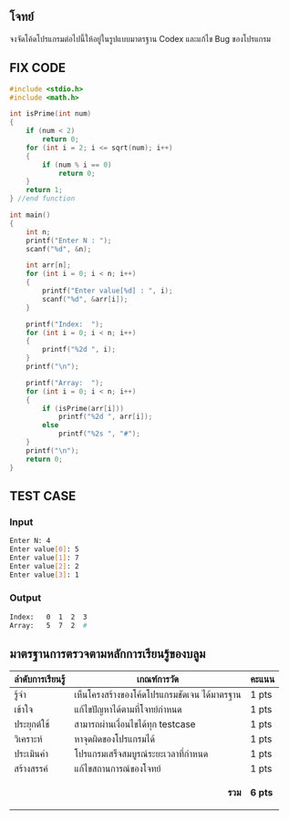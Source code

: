 ## โจทย์
จงจัดโค้ดโปรแกรมต่อไปนี้ให้อยู่ในรูปแบบมาตรฐาน Codex และแก้ไข Bug ของโปรแกรม

## FIX CODE
```c++
#include <stdio.h>
#include <math.h>

int isPrime(int num)
{
    if (num < 2)
        return 0;
    for (int i = 2; i <= sqrt(num); i++)
    {
        if (num % i == 0)
            return 0;
    }
    return 1;
} //end function

int main()
{
    int n;
    printf("Enter N : ");
    scanf("%d", &n);

    int arr[n];
    for (int i = 0; i < n; i++)
    {
        printf("Enter value[%d] : ", i);
        scanf("%d", &arr[i]);
    }

    printf("Index:  ");
    for (int i = 0; i < n; i++)
    {
        printf("%2d ", i);
    }
    printf("\n");

    printf("Array:  ");
    for (int i = 0; i < n; i++)
    {
        if (isPrime(arr[i]))
            printf("%2d ", arr[i]);
        else
            printf("%2s ", "#");
    }
    printf("\n");
    return 0;
}
```

## TEST CASE
### Input
```bash
Enter N: 4
Enter value[0]: 5
Enter value[1]: 7
Enter value[2]: 2
Enter value[3]: 1
```
### Output
```bash
Index:   0  1  2  3 
Array:   5  7  2  # 
```

## มาตรฐานการตรวจตามหลักการเรียนรู้ของบลูม
| ลำดับการเรียนรู้ | เกณฑ์การวัด | คะแนน |
| -------- | -------- | -------- |
| รู้จำ | เห็นโครงสร้างของโค้ดโปรแกรมชัดเจน ได้มาตรฐาน | 1 pts |
| เข้าใจ | แก้ไขปัญหาได้ตามที่โจทย์กำหนด | 1 pts |
| ประยุกต์ใช้ | สามารถผ่านเงื่อนไขได้ทุก testcase | 1 pts |
| วิเคราะห์ | หาจุดผิดของโปรแกรมได้ | 1 pts |
| ประเมินค่า | โปรแกรมเสร็จสมบูรณ์ระยะเวลาที่กำหนด | 1 pts |
| สร้างสรรค์ | แก้ไขสถานการณ์ของโจทย์ | 1 pts |
||<p style='text-align: right !important;'>**รวม**</p>|**6 pts**|

